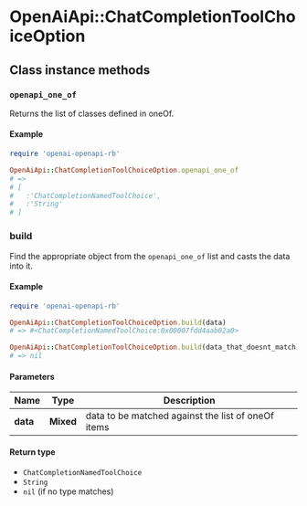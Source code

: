 # OpenAiApi::ChatCompletionToolChoiceOption

## Class instance methods

### `openapi_one_of`

Returns the list of classes defined in oneOf.

#### Example

```ruby
require 'openai-openapi-rb'

OpenAiApi::ChatCompletionToolChoiceOption.openapi_one_of
# =>
# [
#   :'ChatCompletionNamedToolChoice',
#   :'String'
# ]
```

### build

Find the appropriate object from the `openapi_one_of` list and casts the data into it.

#### Example

```ruby
require 'openai-openapi-rb'

OpenAiApi::ChatCompletionToolChoiceOption.build(data)
# => #<ChatCompletionNamedToolChoice:0x00007fdd4aab02a0>

OpenAiApi::ChatCompletionToolChoiceOption.build(data_that_doesnt_match)
# => nil
```

#### Parameters

| Name | Type | Description |
| ---- | ---- | ----------- |
| **data** | **Mixed** | data to be matched against the list of oneOf items |

#### Return type

- `ChatCompletionNamedToolChoice`
- `String`
- `nil` (if no type matches)

